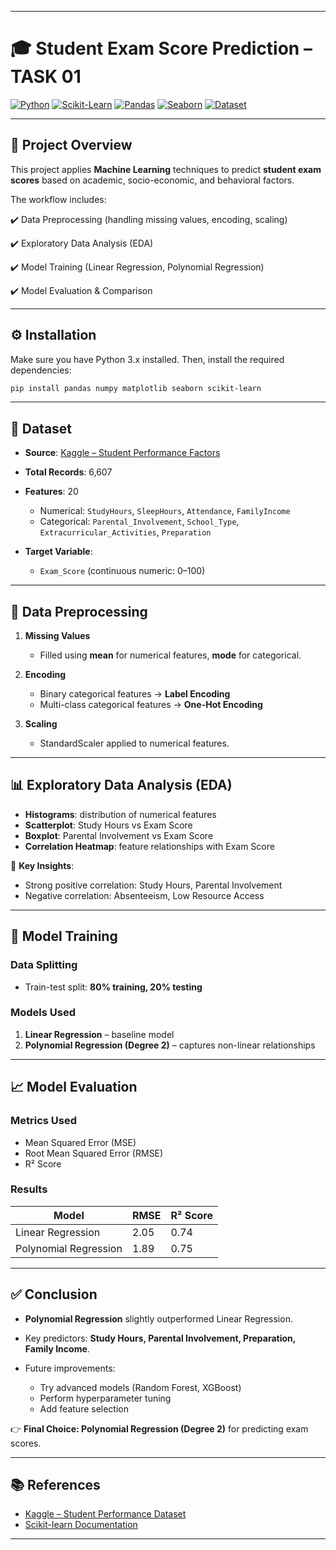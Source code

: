 
---

# 🎓 Student Exam Score Prediction – TASK 01

[![Python](https://img.shields.io/badge/Python-3.8%2B-blue.svg)](https://www.python.org/)
[![Scikit-Learn](https://img.shields.io/badge/Scikit--Learn-ML-orange.svg)](https://scikit-learn.org/)
[![Pandas](https://img.shields.io/badge/Pandas-Data--Analysis-green.svg)](https://pandas.pydata.org/)
[![Seaborn](https://img.shields.io/badge/Seaborn-Visualization-red.svg)](https://seaborn.pydata.org/)
[![Dataset](https://img.shields.io/badge/Dataset-Kaggle-brightgreen.svg)](https://www.kaggle.com/)

---

## 📌 Project Overview

This project applies **Machine Learning** techniques to predict **student exam scores** based on academic, socio-economic, and behavioral factors.

The workflow includes:

✔️ Data Preprocessing (handling missing values, encoding, scaling)

✔️ Exploratory Data Analysis (EDA)

✔️ Model Training (Linear Regression, Polynomial Regression)

✔️ Model Evaluation & Comparison

---

## ⚙️ Installation

Make sure you have Python 3.x installed. Then, install the required dependencies:

```bash
pip install pandas numpy matplotlib seaborn scikit-learn
```

---

## 📂 Dataset

* **Source**: [Kaggle – Student Performance Factors](https://www.kaggle.com/)
* **Total Records**: 6,607
* **Features**: 20

  * Numerical: `StudyHours`, `SleepHours`, `Attendance`, `FamilyIncome`
  * Categorical: `Parental_Involvement`, `School_Type`, `Extracurricular_Activities`, `Preparation`
* **Target Variable**:

  * `Exam_Score` (continuous numeric: 0–100)

---

## 🔧 Data Preprocessing

1. **Missing Values**

   * Filled using **mean** for numerical features, **mode** for categorical.

2. **Encoding**

   * Binary categorical features → **Label Encoding**
   * Multi-class categorical features → **One-Hot Encoding**

3. **Scaling**

   * StandardScaler applied to numerical features.

---

## 📊 Exploratory Data Analysis (EDA)

* **Histograms**: distribution of numerical features
* **Scatterplot**: Study Hours vs Exam Score
* **Boxplot**: Parental Involvement vs Exam Score
* **Correlation Heatmap**: feature relationships with Exam Score

📌 **Key Insights**:

* Strong positive correlation: Study Hours, Parental Involvement
* Negative correlation: Absenteeism, Low Resource Access

---

## 🤖 Model Training

### Data Splitting

* Train-test split: **80% training, 20% testing**

### Models Used

1. **Linear Regression** – baseline model
2. **Polynomial Regression (Degree 2)** – captures non-linear relationships

---

## 📈 Model Evaluation

### Metrics Used

* Mean Squared Error (MSE)
* Root Mean Squared Error (RMSE)
* R² Score

### Results

| Model                 | RMSE | R² Score |
| --------------------- | ---- | -------- |
| Linear Regression     | 2.05 | 0.74     |
| Polynomial Regression | 1.89 | 0.75     |

---

## ✅ Conclusion

* **Polynomial Regression** slightly outperformed Linear Regression.
* Key predictors: **Study Hours, Parental Involvement, Preparation, Family Income**.
* Future improvements:

  * Try advanced models (Random Forest, XGBoost)
  * Perform hyperparameter tuning
  * Add feature selection

👉 **Final Choice: Polynomial Regression (Degree 2)** for predicting exam scores.

---

## 📚 References

* [Kaggle – Student Performance Dataset](https://www.kaggle.com/)
* [Scikit-learn Documentation](https://scikit-learn.org/)

---

